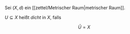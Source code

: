 Sei $(X, d)$ ein [[zettel/Metrischer Raum|metrischer Raum]].

$U \subseteq X$ heißt *dicht* in $X$, falls

$$
	\bar{U} = X
$$